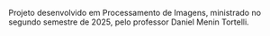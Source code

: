 Projeto desenvolvido em Processamento de Imagens, ministrado no segundo semestre de 2025, pelo professor Daniel Menin Tortelli.
